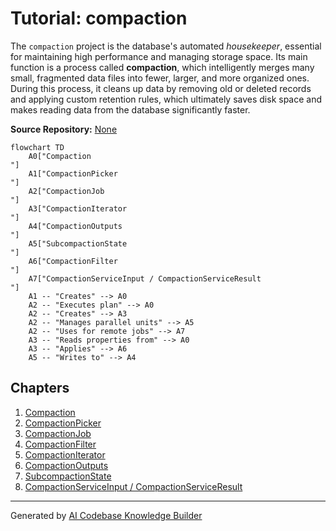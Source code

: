 # Tutorial: compaction

The `compaction` project is the database's automated *housekeeper*, essential for maintaining high performance and managing storage space. Its main function is a process called **compaction**, which intelligently merges many small, fragmented data files into fewer, larger, and more organized ones. During this process, it cleans up data by removing old or deleted records and applying custom retention rules, which ultimately saves disk space and makes reading data from the database significantly faster.


**Source Repository:** [None](None)

```mermaid
flowchart TD
    A0["Compaction
"]
    A1["CompactionPicker
"]
    A2["CompactionJob
"]
    A3["CompactionIterator
"]
    A4["CompactionOutputs
"]
    A5["SubcompactionState
"]
    A6["CompactionFilter
"]
    A7["CompactionServiceInput / CompactionServiceResult
"]
    A1 -- "Creates" --> A0
    A2 -- "Executes plan" --> A0
    A2 -- "Creates" --> A3
    A2 -- "Manages parallel units" --> A5
    A2 -- "Uses for remote jobs" --> A7
    A3 -- "Reads properties from" --> A0
    A3 -- "Applies" --> A6
    A5 -- "Writes to" --> A4
```

## Chapters

1. [Compaction
](01_compaction_.md)
2. [CompactionPicker
](02_compactionpicker_.md)
3. [CompactionJob
](03_compactionjob_.md)
4. [CompactionFilter
](04_compactionfilter_.md)
5. [CompactionIterator
](05_compactioniterator_.md)
6. [CompactionOutputs
](06_compactionoutputs_.md)
7. [SubcompactionState
](07_subcompactionstate_.md)
8. [CompactionServiceInput / CompactionServiceResult
](08_compactionserviceinput___compactionserviceresult_.md)


---

Generated by [AI Codebase Knowledge Builder](https://github.com/The-Pocket/Tutorial-Codebase-Knowledge)